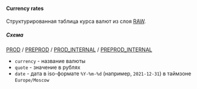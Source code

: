 #### Currency rates

Структурированная таблица курса валют из слоя [RAW](../../../../raw/yt/statbox/currency_rates/README.md).

##### Схема

[PROD](https://yt.yandex-team.ru/hahn/navigation?path=//home/cloud-dwh/data/prod/ods/statbox/currency_rates)
/ [PREPROD](https://yt.yandex-team.ru/hahn/navigation?path=//home/cloud-dwh/data/preprod/ods/statbox/currency_rates)
/ [PROD_INTERNAL](https://yt.yandex-team.ru/hahn/navigation?path=//home/cloud-dwh/data/prod_internal/ods/statbox/currency_rates)
/ [PREPROD_INTERNAL](https://yt.yandex-team.ru/hahn/navigation?path=//home/cloud-dwh/data/preprod_internal/ods/statbox/currency_rates)

* `currency` - название валюты
* `quote` - значение в рублях
* `date` - дата в iso-формате `%Y-%m-%d` (например, `2021-12-31`) в таймзоне `Europe/Moscow`
